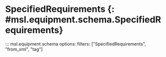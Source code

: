 # SpecifiedRequirements {: #msl.equipment.schema.SpecifiedRequirements}
::: msl.equipment.schema
    options:
        filters: ["SpecifiedRequirements", "from_xml", "tag"]
